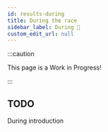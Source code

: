 ```yaml
---
id: results-during
title: During the race
sidebar_label: During 🚧
custom_edit_url: null
---
```


:::caution

This page is a Work in Progress!

:::

## TODO
During introduction